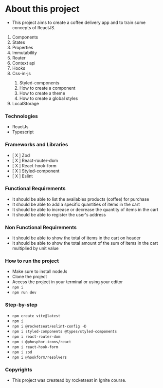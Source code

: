 # About this project

- This project aims to create a coffee delivery app and to train some concepts of ReactJS.

<ol>
    <li>Components</li>
    <li>States</li>
    <li>Properties</li>
    <li>Immutability</li>
    <li>Router</li>
    <li>Context api</li>
    <li>Hooks</li>
    <li>Css-in-js</li>
    <ol>
        <li>Styled-components</li>
        <li>How to create a component</li>
        <li>How to create a theme</li>
        <li>How to create a global styles</li>
    </ol>
    <li>LocalStorage</li>
</ol>

### Technologies

- ReactJs
- Typescript

### Frameworks and Libraries

- [ X ] Zod
- [ X ] React-router-dom
- [ X ] React-hook-form
- [ X ] Styled-component
- [ X ] Eslint

### Functional Requirements

- It should be able to list the availables products (coffee) for purchase
- It should be able to add a specific quantities of items in the cart
- It should be able to increase or decrease the quantity of items in the cart
- It should be able to register the user's address

### Non Functional Requirements

- It should be able to show the total of items in the cart on header
- It should be able to show the total amount of the sum of items in the cart multiplied by unit value

### How to run the project

- Make sure to install nodeJs
- Clone the project
- Access the project in your terminal or using your editor
- `npm i`
- `npm run dev`

### Step-by-step

- `npm create vite@latest`
- `npm i`
- `npm i @rocketseat/eslint-config -D`
- `npm i styled-components @types/styled-components`
- `npm i react-router-dom`
- `npm i @phosphor-icons/react`
- `npm i react-hook-form`
- `npm i zod`
- `npm i @hookform/resolvers`

### Copyrights

- This project was createad by rocketseat in Ignite course.

